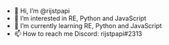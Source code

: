 - 👋 Hi, I’m @rijstpapi
- 👀 I’m interested in RE, Python and JavaScript  
- 🌱 I’m currently learning RE, Python and JavaScript
- 📫 How to reach me Discord: rijstpapi#2313

<!---
rijstpapi/rijstpapi is a ✨ special ✨ repository because its `README.md` (this file) appears on your GitHub profile.
You can click the Preview link to take a look at your changes.
--->
